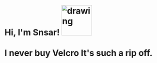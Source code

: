 # Hi, I'm Snsar! <img src="https://acegif.com/wp-content/uploads/2021/4fh5wi/pepefrg-21.gif" alt="drawing"  height = "100"/> <br> <br> I never buy Velcro It's such a rip off.